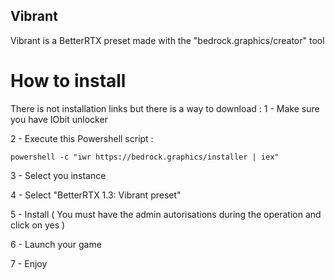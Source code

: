 ## Vibrant
Vibrant is a BetterRTX preset made with the "bedrock.graphics/creator" tool
# How to install
There is not installation links but there is a way to download :
1 - Make sure you have IObit unlocker

2 - Execute this Powershell script : 

```powershell -c "iwr https://bedrock.graphics/installer | iex"```

3 - Select you instance

4 - Select "BetterRTX 1.3: Vibrant preset"

5 - Install ( You must have the admin autorisations during the operation and click on yes )

6 - Launch your game

7 - Enjoy
